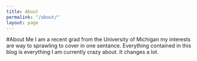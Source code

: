 ```yaml
---
title: About
permalink: "/about/"
layout: page
---
```


#About Me
I am a recent grad from the University of Michigan my interests are way to sprawling to cover in one sentance. Everything contained in this blog is everything I am currently crazy about. It changes a lot.
